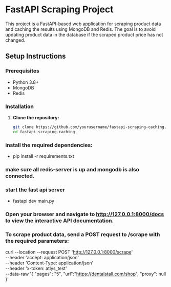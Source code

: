 # FastAPI Scraping Project

This project is a FastAPI-based web application for scraping product data and caching the results using MongoDB and Redis. The goal is to avoid updating product data in the database if the scraped product price has not changed.

## Setup Instructions

### Prerequisites

- Python 3.8+
- MongoDB
- Redis

### Installation

1. **Clone the repository:**

   ```bash
   git clone https://github.com/yourusername/fastapi-scraping-caching.git
   cd fastapi-scraping-caching

### install the required dependencies:
- pip install -r requirements.txt

### make sure all redis-server is up and mongodb is also connected.

### start the fast api server
- fastapi dev main.py  

### Open your browser and navigate to http://127.0.0.1:8000/docs to view the interactive API documentation.

### To scrape product data, send a POST request to /scrape with the required parameters:

curl --location --request POST 'http://127.0.0.1:8000/scrape' \
--header 'accept: application/json' \
--header 'Content-Type: application/json' \
--header 'x-token: atlys_test' \
--data-raw '{
    "pages": "5",
    "url":"https://dentalstall.com/shop",
    "proxy": null
}'